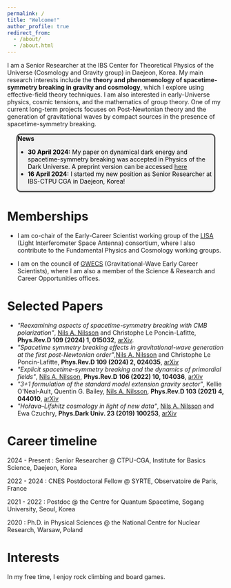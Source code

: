 ```yaml
---
permalink: /
title: "Welcome!"
author_profile: true
redirect_from: 
  - /about/
  - /about.html
---
```

I am a Senior Researcher at the IBS Center for Theoretical Physics of the Universe (Cosmology and Gravity group) in Daejeon, Korea.
My main research interests include the **theory and phenomenology of spacetime-symmetry breaking in gravity and cosmology**, which I explore using effective-field theory techniques. I am also interested in early-Universe physics, cosmic tensions, and the mathematics of group theory. One of my current long-term projects focuses on Post-Newtonian theory and the generation of gravitational waves by compact sources in the presence of spacetime-symmetry breaking.

<html lang="en">
  <head>
    <meta charset="UTF-8" />
    <meta name="viewport" content="width=device-width, initial-scale=1.0" />
    <title>Page Title</title>
    <style>
      /* Whatever that is inside this <style> tag is all styling for your markup / content structure.
      /* The . with the boxed represents that it is a class */
      .boxed {
        background: #F2F2F2;
        color: black;
        border: 3px solid #535353;
        margin: 0px auto;
        width: 456px;
        padding: 0px;
        border-radius: 10px;
      }
    </style>
  </head>
  <body>
    <!-- This is the markup of your box, in simpler terms the content structure. -->
    <div class="boxed">
	<b>News</b>
	<ul>
	  <li><b>30 April 2024:</b> My paper on dynamical dark energy and spacetime-symmetry breaking was accepted in Physics of the Dark Universe. A preprint version can be accessed <a href="https://arxiv.org/pdf/2307.10290">here</a></li>
	  <li><b>16 April 2024:</b> I started my new position as Senior Researcher at IBS-CTPU CGA in Daejeon, Korea!</li>
	</ul>
    </div>
  </body>
</html>


Memberships
======
* I am co-chair of the Early-Career Scientist working group of the [LISA](https://www.elisascience.org/) (Light Interferometer Space Antenna) consortium, where I also contribute to the Fundamental Physics and Cosmology working groups.

* I am on the council of [GWECS](https://gwecs.org/) (Gravitational-Wave Early Career Scientists), where I am also a member of the Science & Research and Career Opportunities offices.


Selected Papers
======
* <em>"Reexamining aspects of spacetime-symmetry breaking with CMB polarization"</em>, <u>Nils A. Nilsson</u> and Christophe Le Poncin-Lafitte, **Phys.Rev.D 109 (2024) 1, 015032**, [arXiv](https://arxiv.org/abs/2311.16368).
* <em>"Spacetime symmetry breaking effects in gravitational-wave generation at the first post-Newtonian order"</em>,<u>Nils A. Nilsson</u> and Christophe Le Poncin-Lafitte, **Phys.Rev.D 109 (2024) 2, 024035**, [arXiv](https://arxiv.org/abs/2307.13302)
* <em>"Explicit spacetime-symmetry breaking and the dynamics of primordial fields"</em>, <u>Nils A. Nilsson</u>, **Phys.Rev.D 106 (2022) 10, 104036**, [arXiv](https://arxiv.org/abs/2205.00496)
* <em>"3+1 formulation of the standard model extension gravity sector"</em>, Kellie O'Neal-Ault, Quentin G. Bailey, <u>Nils A. Nilsson</u>, **Phys.Rev.D 103 (2021) 4, 044010**, [arXiv](https://arxiv.org/abs/2009.00949)
* <em>"Hořava–Lifshitz cosmology in light of new data"</em>, <u>Nils A. Nilsson</u> and Ewa Czuchry, **Phys.Dark Univ. 23 (2019) 100253**, [arXiv](https://arxiv.org/abs/1803.03615)



Career timeline
======
2024 - Present
:	Senior Researcher @ CTPU-CGA, Institute for Basics Science, Daejeon, Korea

2022 - 2024
:	CNES Postdoctoral Fellow @ SYRTE, Observatoire de Paris, France

2021 - 2022
:	Postdoc @ the Centre for Quantum Spacetime, Sogang University, Seoul, Korea

2020
:	Ph.D. in Physical Sciences @ the National Centre for Nuclear Research, Warsaw, Poland

Interests
======
In my free time, I enjoy rock climbing and board games.

